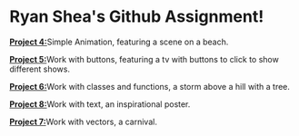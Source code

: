 # **Ryan Shea's Github Assignment!**

[**Project 4:**](https://github.com/Sheabutter2000/magd150-Project/blob/gh-pages/s19magd150lab04_Shea/s19magd150lab04_Shea.pde)Simple Animation, featuring a scene on a beach.


[**Project 5:**](https://github.com/Sheabutter2000/magd150-Project/blob/gh-pages/s19magd150lab05_Shea/s19magd150lab05_Shea.pde)Work with buttons, featuring a tv with buttons to click to show different shows.


[**Project 6:**](https://github.com/Sheabutter2000/magd150-Project/blob/gh-pages/s19magd150lab06_Shea/s19magd150lab06_Shea.pde)Work with classes and functions, a storm above a hill with a tree.


[**Project 8:**](https://github.com/Sheabutter2000/magd150-Project/blob/gh-pages/s19magd150_lab08_Shea/s19magd150_lab08_Shea.pde)Work with text, an inspirational poster. 


[**Project 7:**](https://github.com/Sheabutter2000/magd150-Project/blob/gh-pages/s19_magd150_lab07_Shea/s19_magd150_lab07_Shea.pde)Work with vectors, a carnival.
